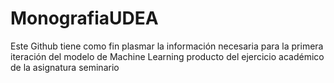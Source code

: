 # MonografiaUDEA
Este Github tiene como fin plasmar la información necesaria para la primera iteración del modelo de Machine Learning producto del ejercicio académico de la asignatura seminario 
